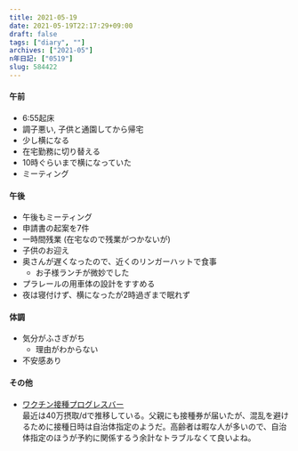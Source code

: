 ```yaml
---
title: 2021-05-19
date: 2021-05-19T22:17:29+09:00
draft: false
tags: ["diary", ""]
archives: ["2021-05"]
n年日記: ["0519"]
slug: 584422
---
```

#### 午前
- 6:55起床
- 調子悪い, 子供と通園してから帰宅
- 少し横になる
- 在宅勤務に切り替える
- 10時ぐらいまで横になっていた
- ミーティング
#### 午後
- 午後もミーティング
- 申請書の起案を7件
- 一時間残業 (在宅なので残業がつかないが)
- 子供のお迎え
- 奥さんが遅くなったので、近くのリンガーハットで食事
  - お子様ランチが微妙でした
- プラレールの用車体の設計をすすめる
- 夜は寝付けず、横になったが2時過ぎまで眠れず
#### 体調
- 気分がふさぎがち
  - 理由がわからない
- 不安感あり
#### その他
- [ワクチン接種プログレスバー](https://vacprogressbar.com/)  
最近は40万摂取/dで推移している。父親にも接種券が届いたが、混乱を避けるために接種日時は自治体指定のようだ。高齢者は暇な人が多いので、自治体指定のほうが予約に関係するう余計なトラブルなくて良いよね。